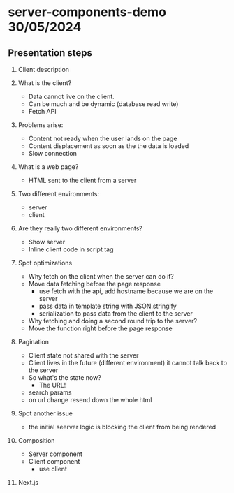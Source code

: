 # server-components-demo 30/05/2024

## Presentation steps

1. Client description

2. What is the client?

   - Data cannot live on the client.
   - Can be much and be dynamic (database read write)
   - Fetch API

3. Problems arise:

   - Content not ready when the user lands on the page
   - Content displacement as soon as the the data is loaded
   - Slow connection

4. What is a web page?
   - HTML sent to the client from a server
5. Two different environments:

   - server
   - client

6. Are they really two different environments?

   - Show server
   - Inline client code in script tag

7. Spot optimizations

   - Why fetch on the client when the server can do it?
   - Move data fetching before the page response
     - use fetch with the api, add hostname because we are on the server
     - pass data in template string with JSON.stringify
     - serialization to pass data from the client to the server
   - Why fetching and doing a second round trip to the server?
   - Move the function right before the page response

8. Pagination

   - Client state not shared with the server
   - Client lives in the future (different environment) it cannot talk back to the server
   - So what's the state now?
     - The URL!
   - search params
   - on url change resend down the whole html

9. Spot another issue

   - the initial seerver logic is blocking the client from being rendered

10. Composition

    - Server component
    - Client component
      - use client

11. Next.js
